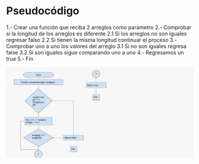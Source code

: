 # Pseudocódigo

1.- Crear una función que reciba 2 arreglos como parámetro
2.- Comprobar si la longitud de los arreglos es diferente
	2.1 Si los arreglos no son iguales regresar falso
	2.2 Si tienen la misma longitud continuar el proceso
3.- Comprobar uno a uno los valores del arreglo
	3.1 Si no son iguales regresa false
	3.2 Si son iguales sigue comparando uno a uno
4.- Regresamos un true
5.- Fin

![Esta es la imágen del diagrama](diagrama.jpg)